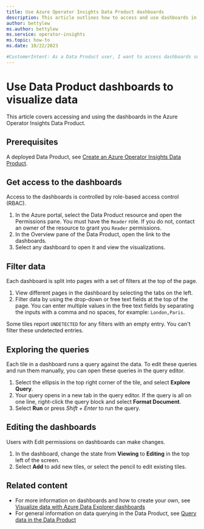 ```yaml
---
title: Use Azure Operator Insights Data Product dashboards
description: This article outlines how to access and use dashboards in the Azure Operator Insights Data Product.
author: bettylew
ms.author: bettylew
ms.service: operator-insights
ms.topic: how-to
ms.date: 10/22/2023

#CustomerIntent: As a Data Product user, I want to access dashboards so that I can view my data.
---
```


# Use Data Product dashboards to visualize data

This article covers accessing and using the dashboards in the Azure Operator Insights Data Product.

## Prerequisites

A deployed Data Product, see [Create an Azure Operator Insights Data Product](data-product-create.md).

## Get access to the dashboards

Access to the dashboards is controlled by role-based access control (RBAC).

1. In the Azure portal, select the Data Product resource and open the Permissions pane. You must have the `Reader` role. If you do not, contact an owner of the resource to grant you `Reader` permissions.
1. In the Overview pane of the Data Product, open the link to the dashboards.
1. Select any dashboard to open it and view the visualizations.

## Filter data

Each dashboard is split into pages with a set of filters at the top of the page.

1. View different pages in the dashboard by selecting the tabs on the left.
1. Filter data by using the drop-down or free text fields at the top of the page.
    You can enter multiple values in the free text fields by separating the inputs with a comma and no spaces, for example: `London,Paris`.

Some tiles report `UNDETECTED` for any filters with an empty entry. You can't filter these undetected entries.

## Exploring the queries

Each tile in a dashboard runs a query against the data. To edit these queries and run them manually, you can open these queries in the query editor.

1. Select the ellipsis in the top right corner of the tile, and select **Explore Query**.
1. Your query opens in a new tab in the query editor. If the query is all on one line, right-click the query block and select **Format Document**.
1. Select **Run** or press *Shift + Enter* to run the query.

## Editing the dashboards

Users with Edit permissions on dashboards can make changes.

1. In the dashboard, change the state from **Viewing** to **Editing** in the top left of the screen.
1. Select **Add** to add new tiles, or select the pencil to edit existing tiles.

## Related content

- For more information on dashboards and how to create your own, see [Visualize data with Azure Data Explorer dashboards](../data-explorer/azure-data-explorer-dashboards.md)
- For general information on data querying in the Data Product, see [Query data in the Data Product](data-query.md)
